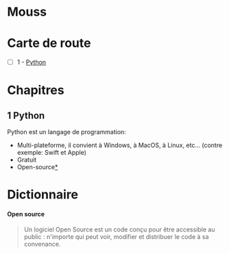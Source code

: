 # Mouss

# Carte de route

- [ ] 1 - [Python](#1-python)

# Chapitres

## 1 Python

Python est un langage de programmation:
- Multi-plateforme, il convient à Windows, à MacOS, à Linux, etc... (contre exemple: Swift et Apple)
- Gratuit
- Open-source[\*](#open-source)



# Dictionnaire

#### Open source

> Un logiciel Open Source est un code conçu pour être accessible au public : n'importe qui peut voir, modifier et distribuer le code à sa convenance.
